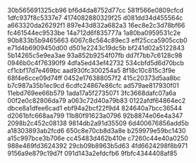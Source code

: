 30b565691325cb96
bf6d4da8752d77cc
581f566e0809cfcd
1dfc937f8c5337e7
4174082880329f25
d081dd34d455564c
a663320da26292f1
897e43d832a682a3
16ec8e2c3d78bf66
fc461544ec9533be
14a712d6f835777a
1a80ba0959531c2e
90b833b5b9465663
6067c8c564c89ec3
eff25cca5905ccb0
e71d4b6909450d00
d501e2243c19dc5b
bf241d02a5122843
5b14265c5e9ea3ae
93a852b9254f07fb
dd7f7bb7c6128c98
0946b0c4f76390f9
4dfa5ed43ef42732
534cbfd5d6d70bcb
cf1cbf17d7e469bc
aad930fc300254a5
8f18c10c815c3f9e
68f4e6cce09d74ff
0452e176388057f2
415c20373d5aa8bc
b7c987a35b1ec9cd
6cdfc24867e86cfc
ad579ae817930f01
11ebd769ee66b579
1ada17a5f2735071
3fc3668dafc07a6a
00f2e0c82806da79
a063c72d40a79b83
0122afdf64864ec2
dbce8a1dfee6cad1
ebf94a2bcf22f9d4
824640a7bcc36544
d2061bfc668aa799
11b80f91623a0796
92b8874e06e4a347
2098b2c452c08138
9814db2a91d35509
6d400676856add5b
a18303893ab2fcd6
650c8e70cb8d3a8e
b259979e59bc1430
a15c997bce3b706e
cc45483d462b410e
c7260c44e40a0250
988e469fd3624392
29cb09b8963b5d63
4fd6624298f8b971
9156a9e879c19d7f
091d143a2efdcfb6
9fbfc4344408af85

